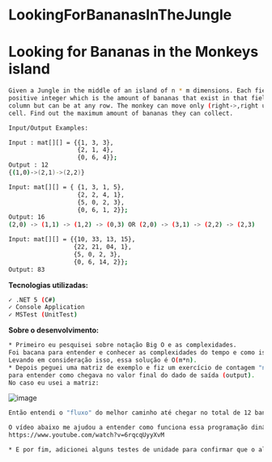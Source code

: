 # LookingForBananasInTheJungle

# Looking for Bananas in the Monkeys island

```bash
Given a Jungle in the middle of an island of n * m dimensions. Each field in this jungle contains a
positive integer which is the amount of bananas that exist in that field. Initially the monkey is at first
column but can be at any row. The monkey can move only (right->,right up /,right down\) from a given
cell. Find out the maximum amount of bananas they can collect.

Input/Output Examples:

Input : mat[][] = {{1, 3, 3},
                   {2, 1, 4},
                   {0, 6, 4}};
Output : 12
{(1,0)->(2,1)->(2,2)}

Input: mat[][] = { {1, 3, 1, 5},
                   {2, 2, 4, 1},
                   {5, 0, 2, 3},
                   {0, 6, 1, 2}};
Output: 16
(2,0) -> (1,1) -> (1,2) -> (0,3) OR (2,0) -> (3,1) -> (2,2) -> (2,3)

Input: mat[][] = {{10, 33, 13, 15},
                  {22, 21, 04, 1},
                  {5, 0, 2, 3},
                  {0, 6, 14, 2}};
Output: 83
```

**Tecnologias utilizadas:**
```bash
✓ .NET 5 (C#)
✓ Console Application
✓ MSTest (UnitTest)
```

**Sobre o desenvolvimento:**
```bash
* Primeiro eu pesquisei sobre notação Big O e as complexidades. 
Foi bacana para entender e conhecer as complexidades do tempo e como isso nos permite criar algoritmos melhores. 
Levando em consideração isso, essa solução é O(m*n).
* Depois peguei uma matriz de exemplo e fiz um exercício de contagem "na mão" 
para entender como chegava no valor final do dado de saída (output).
No caso eu usei a matriz: 
```
![image](https://user-images.githubusercontent.com/13911223/154876804-e85c5d21-a824-45a0-8d52-dff2d1b2531a.png)
```bash
Então entendi o "fluxo" do melhor caminho até chegar no total de 12 bananas.

O vídeo abaixo me ajudou a entender como funciona essa programação dinâmica:
https://www.youtube.com/watch?v=6rqcqUyyXvM

* E por fim, adicionei alguns testes de unidade para confirmar que o algoritmo estava funcionando.
``` 
